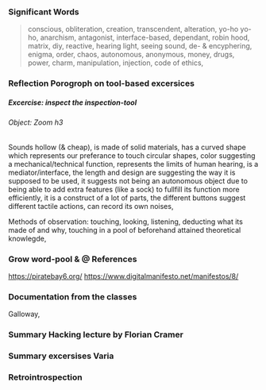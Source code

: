 ### Significant Words
>conscious, obliteration, creation, transcendent, alteration, yo-ho yo-ho, anarchism, antagonist, interface-based, dependant, robin hood, matrix, diy, reactive, hearing light, seeing sound, de- & encyphering, enigma, order, chaos, autonomous, anonymous, money, drugs, power, charm, manipulation, injection, code of ethics, 

### Reflection Porogroph on tool-based excersices
##### Excercise: inspect the inspection-tool
###### Object: Zoom h3 
Sounds hollow (& cheap), is made of solid materials, has a curved shape which represents our preferance to touch circular shapes, color suggesting a mechanical/technical function, represents the limits of human hearing, is a mediator/interface, the length and design are suggesting the way it is supposed to be used, it suggests not being an autonomous object due to being able to add extra features (like a sock) to fullfill its function more efficiently, it is a construct of a lot of parts, the different buttons suggest different tactile actions, can record its own noises, 

Methods of observation:
touching, looking, listening, deducting what its made of and why, touching in a pool of beforehand attained theoretical knowlegde, 


### Grow word-pool & @ References
https://piratebay6.org/
https://www.digitalmanifesto.net/manifestos/8/


### Documentation from the classes
Galloway, 

### Summary Hacking lecture by Florian Cramer

### Summary excersises Varia

### Retrointrospection
